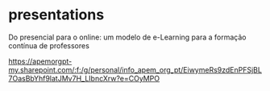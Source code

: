 # presentations

Do presencial para o online: um modelo de e-Learning para a formação contínua de professores

https://apemorgpt-my.sharepoint.com/:f:/g/personal/info_apem_org_pt/EiwymeRs9zdEnPFSjBL7OasBbYhf9latJMv7H_LIbncXrw?e=COyMPO
